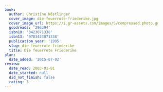 ```yaml
---
book:
  author: Christine Nöstlinger
  cover_image: die-feuerrote-friederike.jpg
  cover_image_url: https://i.gr-assets.com/images/S/compressed.photo.goodreads.com/books/1327346583l/296394._SX98_.jpg
  goodreads: '296394'
  isbn10: '3423071338'
  isbn13: '9783423071338'
  publication_year: '1995'
  slug: die-feuerrote-friederike
  title: Die feuerrote Friederike
plan:
  date_added: '2015-07-02'
review:
  date_read: 2003-01-01
  date_started: null
  did_not_finish: false
  rating: 3
---
```

